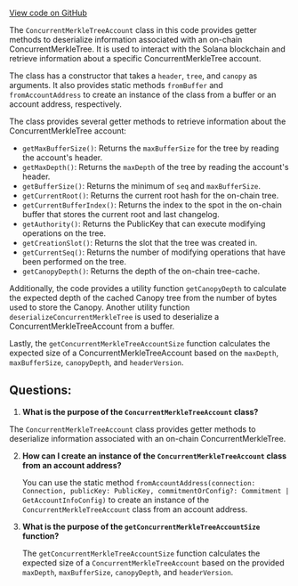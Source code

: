 [View code on GitHub](https://github.com/solana-labs/solana-program-library/account-compression/sdk/src/accounts/ConcurrentMerkleTreeAccount.ts)

The `ConcurrentMerkleTreeAccount` class in this code provides getter methods to deserialize information associated with an on-chain ConcurrentMerkleTree. It is used to interact with the Solana blockchain and retrieve information about a specific ConcurrentMerkleTree account.

The class has a constructor that takes a `header`, `tree`, and `canopy` as arguments. It also provides static methods `fromBuffer` and `fromAccountAddress` to create an instance of the class from a buffer or an account address, respectively.

The class provides several getter methods to retrieve information about the ConcurrentMerkleTree account:

- `getMaxBufferSize()`: Returns the `maxBufferSize` for the tree by reading the account's header.
- `getMaxDepth()`: Returns the `maxDepth` of the tree by reading the account's header.
- `getBufferSize()`: Returns the minimum of `seq` and `maxBufferSize`.
- `getCurrentRoot()`: Returns the current root hash for the on-chain tree.
- `getCurrentBufferIndex()`: Returns the index to the spot in the on-chain buffer that stores the current root and last changelog.
- `getAuthority()`: Returns the PublicKey that can execute modifying operations on the tree.
- `getCreationSlot()`: Returns the slot that the tree was created in.
- `getCurrentSeq()`: Returns the number of modifying operations that have been performed on the tree.
- `getCanopyDepth()`: Returns the depth of the on-chain tree-cache.

Additionally, the code provides a utility function `getCanopyDepth` to calculate the expected depth of the cached Canopy tree from the number of bytes used to store the Canopy. Another utility function `deserializeConcurrentMerkleTree` is used to deserialize a ConcurrentMerkleTreeAccount from a buffer.

Lastly, the `getConcurrentMerkleTreeAccountSize` function calculates the expected size of a ConcurrentMerkleTreeAccount based on the `maxDepth`, `maxBufferSize`, `canopyDepth`, and `headerVersion`.
## Questions: 
 1. **What is the purpose of the `ConcurrentMerkleTreeAccount` class?**

   The `ConcurrentMerkleTreeAccount` class provides getter methods to deserialize information associated with an on-chain ConcurrentMerkleTree.

2. **How can I create an instance of the `ConcurrentMerkleTreeAccount` class from an account address?**

   You can use the static method `fromAccountAddress(connection: Connection, publicKey: PublicKey, commitmentOrConfig?: Commitment | GetAccountInfoConfig)` to create an instance of the `ConcurrentMerkleTreeAccount` class from an account address.

3. **What is the purpose of the `getConcurrentMerkleTreeAccountSize` function?**

   The `getConcurrentMerkleTreeAccountSize` function calculates the expected size of a `ConcurrentMerkleTreeAccount` based on the provided `maxDepth`, `maxBufferSize`, `canopyDepth`, and `headerVersion`.